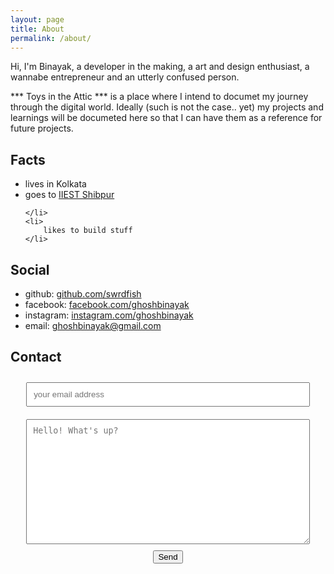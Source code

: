 ```yaml
---
layout: page
title: About
permalink: /about/
---
```


Hi, I'm Binayak, a developer in the making, a art and design enthusiast, a wannabe entrepreneur and an utterly confused person. 

*** Toys in the Attic *** is a place where I intend to documet my journey through the digital world. Ideally (such is not the case.. yet) my projects and learnings will be documeted here so that I can have them as a reference for future projects. 


<div class="col-left">

<h2> Facts </h2>
<ul>
	<li>
		lives in Kolkata
	</li>
	<li> 
		goes to <a href="https://en.wikipedia.org/wiki/" title="Indian_Institute_of_Engineering_Science_and_Technology,_Shibpur" target="_blank">IIEST Shibpur</a>
		
	</li>
	<li>
		likes to build stuff
	</li>	
</ul>

</div>
	

## Social ##
+ github: [github.com/swrdfish](https://github.com/swrdfish)
+ facebook: [facebook.com/ghoshbinayak](https://www.facebook.com/ghoshbinayak)
+ instagram: [instagram.com/ghoshbinayak](https://www.instagram.com/ghoshbinayak)
+ email: [ghoshbinayak@gmail.com](mailto:ghoshbinayak@gmail.com)

 


## Contact ##
<form style="text-align: center; width: 100%" action="https://formspree.io/ghoshbinayak@gmail.com"
      method="POST">
    <input  style="padding: 10px; width: 90%; margin: 10px" type="email" name="email" placeholder="your email address">
    <br>
    <textarea style="padding: 10px; width: 90%; height: 200px; margin: 10px" type="text" name="message" placeholder="Hello! What's up?"></textarea>
    <br>
    <input type="submit" value="Send">
</form> 

<br>